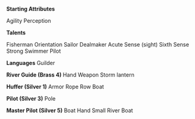 **Starting Attributes**

Agility
Perception

**Talents**

Fisherman
Orientation
Sailor
Dealmaker
Acute Sense (sight)
Sixth Sense
Strong Swimmer
Pilot

**Languages**
Guilder

**River Guide (Brass 4)**
Hand Weapon
Storm lantern

**Huffer (Silver 1)**
Armor
Rope
Row Boat

**Pilot (Silver 3)**
Pole

**Master Pilot (Silver 5)**
Boat Hand
Small River Boat